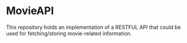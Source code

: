 # MovieAPI

This repository holds an implementation of a RESTFUL API that could be used for fetching/storing movie-related
information. 
